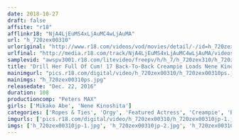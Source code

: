 ```yaml
---
date: 2018-10-27
draft: false
affsite: "r18"
afflinkr18: "NjA4LjEuMS4xLjAuMC4wLjAuMA"
url: "h_720zex00310"
urloriginal: "http://www.r18.com/videos/vod/movies/detail/-/id=h_720zex00310"
urlfinal: "http://media.r18.com/track/NjA4LjEuMS4xLjAuMC4wLjAuMA/videos/vod/movies/detail/-/id=h_720zex00310"
samplevid: "awspv3001.r18.com/litevideo/freepv/h/h_7/h_720zex310/h_720zex310_dmb_w.mp4"
title: "Drill Her Full Of Cum! 17 Back-To-Back Creampie Loads Nene Kinoshita"
mainimgurl: "pics.r18.com/digital/video/h_720zex00310/h_720zex00310ps.jpg"
mainimgs: "h_720zex00310ps.jpg"
releasedate: "Dec. 22, 2016"
duration: 108
productioncomp: "Peters MAX"
girls: ['Mikako Abe', 'Nene Kinoshita']
categories: ['Ropes & Ties', 'Orgy', 'Featured Actress', 'Creampie', 'Bondage', 'Lesbian Kissing', 'Big Vibrator', 'Hi-Def']
imgurls: ['pics.r18.com/digital/video/h_720zex00310/h_720zex00310jp-1.jpg', 'pics.r18.com/digital/video/h_720zex00310/h_720zex00310jp-2.jpg', 'pics.r18.com/digital/video/h_720zex00310/h_720zex00310jp-3.jpg', 'pics.r18.com/digital/video/h_720zex00310/h_720zex00310jp-4.jpg', 'pics.r18.com/digital/video/h_720zex00310/h_720zex00310jp-5.jpg', 'pics.r18.com/digital/video/h_720zex00310/h_720zex00310jp-6.jpg', 'pics.r18.com/digital/video/h_720zex00310/h_720zex00310jp-7.jpg', 'pics.r18.com/digital/video/h_720zex00310/h_720zex00310jp-8.jpg', 'pics.r18.com/digital/video/h_720zex00310/h_720zex00310jp-9.jpg', 'pics.r18.com/digital/video/h_720zex00310/h_720zex00310jp-10.jpg', 'pics.r18.com/digital/video/h_720zex00310/h_720zex00310jp-11.jpg', 'pics.r18.com/digital/video/h_720zex00310/h_720zex00310jp-12.jpg', 'pics.r18.com/digital/video/h_720zex00310/h_720zex00310jp-13.jpg', 'pics.r18.com/digital/video/h_720zex00310/h_720zex00310jp-14.jpg', 'pics.r18.com/digital/video/h_720zex00310/h_720zex00310jp-15.jpg', 'pics.r18.com/digital/video/h_720zex00310/h_720zex00310jp-16.jpg', 'pics.r18.com/digital/video/h_720zex00310/h_720zex00310jp-17.jpg', 'pics.r18.com/digital/video/h_720zex00310/h_720zex00310jp-18.jpg', 'pics.r18.com/digital/video/h_720zex00310/h_720zex00310jp-19.jpg', 'pics.r18.com/digital/video/h_720zex00310/h_720zex00310jp-20.jpg']
imgs: ['h_720zex00310jp-1.jpg', 'h_720zex00310jp-2.jpg', 'h_720zex00310jp-3.jpg', 'h_720zex00310jp-4.jpg', 'h_720zex00310jp-5.jpg', 'h_720zex00310jp-6.jpg', 'h_720zex00310jp-7.jpg', 'h_720zex00310jp-8.jpg', 'h_720zex00310jp-9.jpg', 'h_720zex00310jp-10.jpg', 'h_720zex00310jp-11.jpg', 'h_720zex00310jp-12.jpg', 'h_720zex00310jp-13.jpg', 'h_720zex00310jp-14.jpg', 'h_720zex00310jp-15.jpg', 'h_720zex00310jp-16.jpg', 'h_720zex00310jp-17.jpg', 'h_720zex00310jp-18.jpg', 'h_720zex00310jp-19.jpg', 'h_720zex00310jp-20.jpg']
---
```

